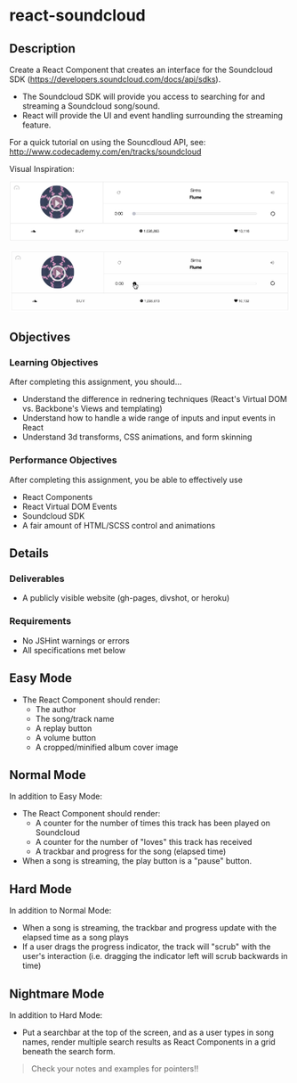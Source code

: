 # react-soundcloud

## Description

Create a React Component that creates an interface for the Soundcloud SDK (https://developers.soundcloud.com/docs/api/sdks).

- The Soundcloud SDK will provide you access to searching for and streaming a Soundcloud song/sound.
- React will provide the UI and event handling surrounding the streaming feature.

For a quick tutorial on using the Souncdloud API, see: http://www.codecademy.com/en/tracks/soundcloud

Visual Inspiration:

![](./screen.png)

![](./1.gif)

## Objectives

### Learning Objectives

After completing this assignment, you should…

* Understand the difference in rednering techniques (React's Virtual DOM vs. Backbone's Views and templating)
* Understand how to handle a wide range of inputs and input events in React
* Understand 3d transforms, CSS animations, and form skinning

### Performance Objectives

After completing this assignment, you be able to effectively use

* React Components
* React Virtual DOM Events
* Soundcloud SDK
* A fair amount of HTML/SCSS control and animations

## Details

### Deliverables

* A publicly visible website (gh-pages, divshot, or heroku)

### Requirements

* No JSHint warnings or errors
* All specifications met below

## Easy Mode

- The React Component should render:
    - The author
    - The song/track name
    - A replay button
    - A volume button
    - A cropped/minified album cover image

## Normal Mode

In addition to Easy Mode:

- The React Component should render:
    - A counter for the number of times this track has been played on Soundcloud
    - A counter for the number of "loves" this track has received
    - A trackbar and progress for the song (elapsed time)
- When a song is streaming, the play button is a "pause" button.

## Hard Mode

In addition to Normal Mode:

- When a song is streaming, the trackbar and progress update with the elapsed time as a song plays
- If a user drags the progress indicator, the track will "scrub" with the user's interaction (i.e. dragging the indicator left will scrub backwards in time)

## Nightmare Mode

In addition to Hard Mode:

- Put a searchbar at the top of the screen, and as a user types in song names, render multiple search results as React Components in a grid beneath the search form.

> Check your notes and examples for pointers!!

<!-- 

## Notes

Notes go here...

## Additional Resources

* Read []()
 -->